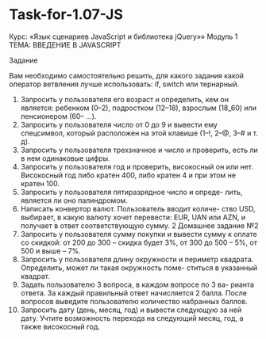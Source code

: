 # Task-for-1.07-JS
Курс:
«Язык сценариев JavaScript и библиотека jQuery»»
Модуль 1
ТЕМА: ВВЕДЕНИЕ В JAVASCRIPT

Задание

Вам необходимо самостоятельно решить, для какого задания
какой оператор ветвления лучше использовать: if, switch или
тернарный.

1. Запросить у пользователя его возраст и определить, кем он
является: ребенком (0–2), подростком (12–18), взрослым
(18_60) или пенсионером (60– ...).
2. Запросить у пользователя число от 0 до 9 и вывести ему
спецсимвол, который расположен на этой клавише (1–!,
2–@, 3–# и т. д).
3. Запросить у пользователя трехзначное и число и проверить,
есть ли в нем одинаковые цифры.
4. Запросить у пользователя год и проверить, високосный он
или нет. Високосный год либо кратен 400, либо кратен 4 и
при этом не кратен 100.
5. Запросить у пользователя пятиразрядное число и опреде-
лить, является ли оно палиндромом.
6. Написать конвертор валют. Пользователь вводит количе-
ство USD, выбирает, в какую валюту хочет перевести: EUR,
UAN или AZN, и получает в ответ соответствующую сумму.
2
Домашнее задание №2
7. Запросить у пользователя сумму покупки и вывести сумму
к оплате со скидкой: от 200 до 300 – скидка будет 3%, от 300
до 500 – 5%, от 500 и выше – 7%.
8. Запросить у пользователя длину окружности и периметр
квадрата. Определить, может ли такая окружность поме-
ститься в указанный квадрат.
9. Задать пользователю 3 вопроса, в каждом вопросе по 3 ва-
рианта ответа. За каждый правильный ответ начисляется 2
балла. После вопросов выведите пользователю количество
набранных баллов.
10. Запросить дату (день, месяц, год) и вывести следующую
за ней дату. Учтите возможность перехода на следующий
месяц, год, а также високосный год.
